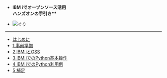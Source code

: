 <!-- docs/_sidebar.md -->

* <cneter><b>IBM iでオープンソース活用<br>ハンズオンの手引き**</b></center><br>

* ![ぐり](/files/guri.jfif")

---

* [はじめに](/)
* [1 事前準備](/1_事前準備.md)
* [2 IBM iとOSS](/2_IBM_iとOSS.md)
* [3 IBM iでのPython基本操作](/3_IBM_iでのPython基本操作.md)
* [4 IBM iでのPython利用例](/4_IBM_iでのPython利用例.md)
* [5 補足](/5_補足.md)

